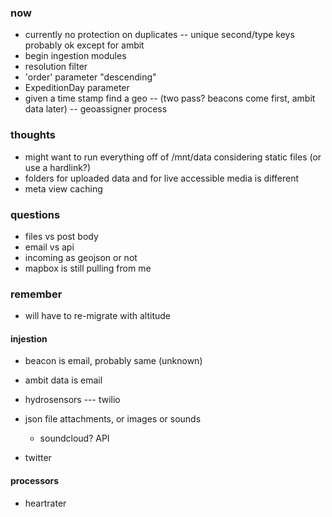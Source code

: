 ### now
- currently no protection on duplicates -- unique second/type keys probably ok except for ambit
- begin ingestion modules
- resolution filter
- 'order' parameter "descending"
- ExpeditionDay parameter
- given a time stamp find a geo -- (two pass? beacons come first, ambit data later) -- geoassigner process

### thoughts
- might want to run everything off of /mnt/data considering static files (or use a hardlink?)
- folders for uploaded data and for live accessible media is different
- meta view caching

### questions
- files vs post body
- email vs api
- incoming as geojson or not
- mapbox is still pulling from me

### remember
- will have to re-migrate with altitude





#### injestion

- beacon is email, probably same (unknown)
- ambit data is email

- hydrosensors --- twilio

- json file attachments, or images or sounds
    - soundcloud? API

- twitter


#### processors

- heartrater